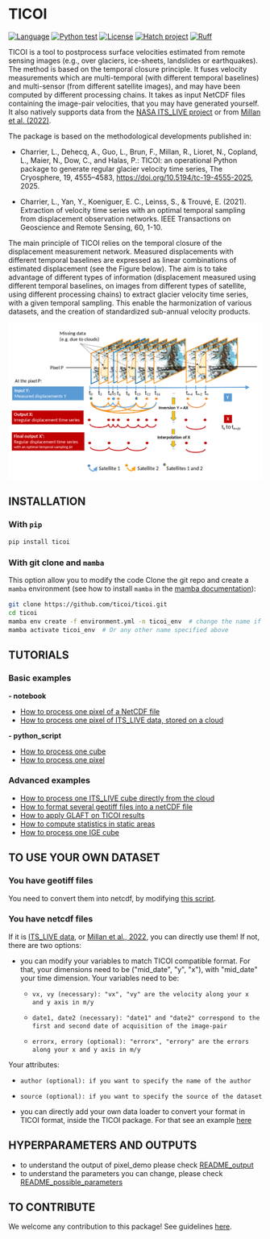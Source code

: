 # TICOI

[![Language](https://img.shields.io/badge/python-3.10%2B-blue.svg?style=flat-square)](https://www.python.org/)
[![Python test](https://github.com/ticoi/ticoi/actions/workflows/python-app.yml/badge.svg?branch=main)](https://github.com/ticoi/ticoi/actions/workflows/python-app.yml)
[![License](https://img.shields.io/badge/license-GPLv3+-blue.svg?style=flat-square)](https://github.com/ticoi/ticoi/blob/main/LICENSE)
[![Hatch project](https://img.shields.io/badge/%F0%9F%A5%9A-Hatch-4051b5.svg)](https://github.com/pypa/hatch)
[![Ruff](https://img.shields.io/endpoint?url=https://raw.githubusercontent.com/astral-sh/ruff/main/assets/badge/v2.json)](https://github.com/astral-sh/ruff)

TICOI is a tool to postprocess surface velocities estimated from remote sensing images (e.g., over glaciers, ice-sheets, landslides or earthquakes).
The method is based on the temporal closure principle. It fuses velocity measurements which are multi-temporal (with
different temporal baselines) and multi-sensor (from different satellite images),
and may have been computed by different processing chains. It takes as input NetCDF files containing the image-pair
velocities, that you may have generated yourself. It also natively supports data from the [NASA ITS_LIVE project](https://its-live.jpl.nasa.gov/) or from
[Millan et al. (2022)](https://www.theia-land.fr/en/blog/product/glacier-surface-flow-velocity/).

The package is based on the methodological developments published in:

- Charrier, L., Dehecq, A., Guo, L., Brun, F., Millan, R., Lioret, N., Copland, L., Maier, N., Dow, C., and Halas, P.: TICOI: an operational Python package to generate regular glacier velocity time series, The Cryosphere, 19, 4555–4583, https://doi.org/10.5194/tc-19-4555-2025, 2025.

- Charrier, L., Yan, Y., Koeniguer, E. C., Leinss, S., & Trouvé, E. (2021). Extraction of velocity time series with an
  optimal temporal sampling from displacement observation networks. IEEE Transactions on Geoscience and Remote Sensing,
  60, 1-10.

The main principle of TICOI relies on the temporal closure of the displacement measurement network.
Measured displacements with different temporal baselines are expressed as linear combinations of estimated
displacement (see the Figure below).
The aim is to take advantage of different types of information (displacement measured using different temporal
baselines,
on images from different types of satellite, using different processing chains) to extract glacier velocity time series, with a given temporal sampling.
This enable the
harmonization of various datasets, and the creation of standardized sub-annual velocity products.

<p align="center">
  <img src="examples/image/Temporal_closure.png" alt="Temporal_closure" width="800"/>
</p>

## INSTALLATION

### With `pip`

```bash
pip install ticoi
```

### With git clone and `mamba`

This option allow you to modify the code
Clone the git repo and create a `mamba` environment (see how to install `mamba` in
the [mamba documentation](https://mamba.readthedocs.io/en/latest/)):

```bash
git clone https://github.com/ticoi/ticoi.git
cd ticoi
mamba env create -f environment.yml -n ticoi_env  # change the name if you want
mamba activate ticoi_env  # Or any other name specified above
```


## TUTORIALS

### Basic examples

**- notebook**

* [How to process one pixel of a NetCDF file](examples/basic/notebook/pixel_demo_local_ncdata.ipynb)
* [How to process one pixel of ITS_LIVE data, stored on a cloud](examples/basic/notebook/pixel_demo_its_live_on_cloud.ipynb)

**- python_script**

* [How to process one cube](examples/basic/python_script/cube_ticoi_demo.py)
* [How to process one pixel](examples/basic/python_script/pixel_ticoi_demo.py)

### Advanced examples

* [How to process one ITS_LIVE cube directly from the cloud](/examples/advanced/demo_for_different_datasets/cube_ticoi_demo_its_live.py)
* [How to format several geotiff files into a netCDF file](examples/advanced/cube_prep_from_geotiff.py)
* [How to apply GLAFT on TICOI results](examples/advanced/quality_metrics/glaft_for_ticoi_results.py)
* [How to compute statistics in static areas](examples/advanced/quality_metrics/stats_in_static_areas.py)
* [How to process one IGE cube](examples/advanced/demo_for_different_datasets/cube_ticoi_demo_IGE_S2.py)

## TO USE YOUR OWN DATASET

### You have geotiff files

You need to convert them into netcdf, by
modifying [this script](examples/advanced/cube_prep_from_geotiff.py).

### You have netcdf files

If it is [ITS_LIVE data]((https://its-live.jpl.nasa.gov/)), or [Millan et al., 2022](https://www.theia-land.fr/en/blog/product/glacier-surface-flow-velocity/), you can directly use them!
If not, there are two options:
* you can modify your variables to match TICOI compatible format. 
For that, your dimensions need to be ("mid_date", "y", "x"), with "mid_date" your time dimension. 
Your variables need to be:
  *     vx, vy (necessary): "vx", "vy" are the velocity along your x and y axis in m/y
  *     date1, date2 (necessary): "date1" and "date2" correspond to the first and second date of acquisition of the image-pair
  *     errorx, errory (optional): "errorx", "errory" are the errors along your x and y axis in m/y
Your attributes:
  *     author (optional): if you want to specify the name of the author
  *     source (optional): if you want to specify the source of the dataset
* you can directly add your own data loader to convert your format in TICOI format, inside the TICOI package. For that see an example [here](examples/advanced/custom_loader.py)

## HYPERPARAMETERS AND OUTPUTS

* to understand the output of pixel_demo please
  check [README_output](README_output.md)
* to understand the parameters you can change, please
  check [README_possible_parameters](README_possible_parameters.md)

## TO CONTRIBUTE

We welcome any contribution to this package! See guidelines [here](CONTRIBUTING.md).

[packaging guide]: https://packaging.python.org

[distribution tutorial]: https://packaging.python.org/tutorials/packaging-projects/

[src]: https://github.com/pypa/sampleproject

[rst]: http://docutils.sourceforge.net/rst.html

[md]: https://tools.ietf.org/html/rfc7764#section-3.5 "CommonMark variant"

[md use]: https://packaging.python.org/specifications/core-metadata/#description-content-type-optional
